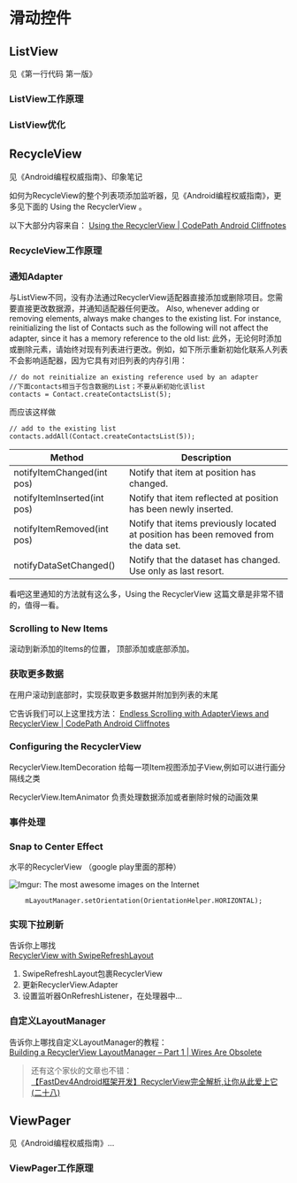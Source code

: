 # 滑动控件



## ListView

见《第一行代码 第一版》

### ListView工作原理



### ListView优化



## RecycleView

见《Android编程权威指南》、印象笔记

如何为RecycleView的整个列表项添加监听器，见《Android编程权威指南》，更多见下面的 Using the RecyclerView 。

以下大部分内容来自：
[Using the RecyclerView \| CodePath Android Cliffnotes](http://guides.codepath.com/android/Using-the-RecyclerView)   


### RecycleView工作原理


### 通知Adapter

与ListView不同，没有办法通过RecyclerView适配器直接添加或删除项目。您需要直接更改数据源，并通知适配器任何更改。
Also, whenever adding or removing elements, always make changes to the existing list. 
For instance, reinitializing the list of Contacts such as the following will not affect the adapter, since it has a memory reference to the old list:
此外，无论何时添加或删除元素，请始终对现有列表进行更改。例如，如下所示重新初始化联系人列表不会影响适配器，因为它具有对旧列表的内存引用：
```
// do not reinitialize an existing reference used by an adapter
//下面contacts相当于包含数据的List；不要从新初始化该list
contacts = Contact.createContactsList(5);
```
而应该这样做
```
// add to the existing list
contacts.addAll(Contact.createContactsList(5));
```

|Method	| Description|
| --------- | ---------------|
|notifyItemChanged(int pos)	|Notify that item at position has changed.|
|notifyItemInserted(int pos)	|Notify that item reflected at position has been newly inserted.|
|notifyItemRemoved(int pos)	|Notify that items previously located at position has been removed from the data set.|
|notifyDataSetChanged()	| Notify that the dataset has changed. Use only as last resort.|

看吧这里通知的方法就有这么多，Using the RecyclerView 这篇文章是非常不错的，值得一看。

### Scrolling to New Items

滚动到新添加的Items的位置， 顶部添加或底部添加。


### 获取更多数据
在用户滚动到底部时，实现获取更多数据并附加到列表的末尾

它告诉我们可以上这里找方法：
[Endless Scrolling with AdapterViews and RecyclerView \| CodePath Android Cliffnotes](http://guides.codepath.com/android/Endless-Scrolling-with-AdapterViews-and-RecyclerView#implementing-with-recyclerview)


### Configuring the RecyclerView 

RecyclerView.ItemDecoration	给每一项Item视图添加子View,例如可以进行画分隔线之类

RecyclerView.ItemAnimator	负责处理数据添加或者删除时候的动画效果


### 事件处理


### Snap to Center Effect
水平的RecyclerView  （google play里面的那种）

![Imgur: The most awesome images on the Internet](http://imgur.com/D5crJK4)

 		mLayoutManager.setOrientation(OrientationHelper.HORIZONTAL);

### 实现下拉刷新
告诉你上哪找   
[RecyclerView with SwipeRefreshLayout ](http://guides.codepath.com/android/Implementing-Pull-to-Refresh-Guide#recyclerview-with-swiperefreshlayout)

1. SwipeRefreshLayout包裹RecyclerView
2. 更新RecyclerView.Adapter
3. 设置监听器OnRefreshListener，在处理器中...


### 自定义LayoutManager
告诉你上哪找自定义LayoutManager的教程：  
[Building a RecyclerView LayoutManager – Part 1 \| Wires Are Obsolete](http://wiresareobsolete.com/2014/09/building-a-recyclerview-layoutmanager-part-1/)


> 还有这个家伙的文章也不错：  
[【FastDev4Android框架开发】RecyclerView完全解析,让你从此爱上它\(二十八\) ](http://blog.csdn.net/developer_jiangqq/article/details/49927631)

## ViewPager



见《Android编程权威指南》...

### ViewPager工作原理